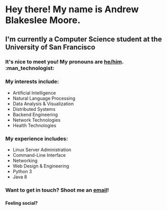 
<h1>Hey there! My name is Andrew Blakeslee Moore.</h1>

<h2>I'm currently a Computer Science student at the University of San Francisco</h2>
  
<h3>It's nice to meet you! My pronouns are <a href="https://pronoun.is/he">he/him</a>. :man_technologist:</h3>

<h3>My interests include:</h3>
<p><ul>
    <li>Artificial Intelligence</li>
    <li>Natural Language Processing</li>
    <li>Data Analysis & Visualization</li>
    <li>Distributed Systems</li>
    <li>Backend Engineering</li>
    <li>Network Technologies</li>
    <li>Health Technologies</li>
  </ul></p>

<h3>My experience includes:</h3>
<p><ul>
    <li>Linux Server Administration</li>
    <li>Command-Line Interface</li>
    <li>Networking</li>
    <li>Web Design & Engineering</li>
    <li>Python 3</li>
    <li>Java 8</li>
  </ul></p>
 
<h3>Want to get in touch? Shoot me an <a href="mailto:abmoore3@dons.usfca.edu">email</a>!
  <h4>Feeling social?
    <a href="https://www.linkedin.com/in/andrwmoore/"><img height="16" hspace="5" src="https://unpkg.com/simple-icons@v3/icons/linkedin.svg"></a>
    <a href="https://twitter.com/andrwmoore"><img height="16" hspace="5" src="https://unpkg.com/simple-icons@v3/icons/twitter.svg"></a>
    <a href="https://instagram.com/andrew.b.moore"><img height="16" hspace="5" src="https://unpkg.com/simple-icons@v3/icons/instagram.svg"></a>
    
    
